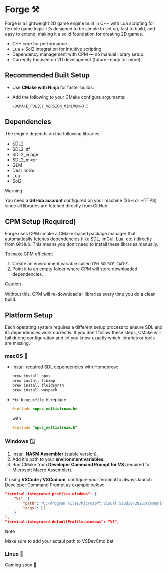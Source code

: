 # Forge ⚒️

Forge is a lightweight 2D game engine built in C++ with Lua scripting for flexible game logic.
It’s designed to be simple to set up, fast to build, and easy to extend, making it a solid foundation for creating 2D games.

- C++ core for performance.
- Lua + Sol2 integration for intuitive scripting.
- Dependency management with CPM — no manual library setup.
- Currently focused on 2D development (future-ready for more).

## Recommended Built Setup

- Use **CMake with Ninja** for faster builds.
- Add the following to your CMake configure arguments:

    ```bash
    -DCMAKE_POLICY_VERSION_MINIMUM=3.5
    ```

## Dependencies

The engine depends on the following libraries:

- SDL2
- SDL2_ttf
- SDL2_image
- SDL2_mixer
- GLM
- Dear ImGui
- Lua
- Sol2

> [!WARNING]
> You need a **GitHub account** configured on your machine (SSH or HTTPS) since all libraries are fetched directly from GitHub.

## CPM Setup (Required)

Forge uses CPM.cmake a CMake-based package manager that automatically fetches dependencies (like SDL, ImGui, Lua, etc.) directly from GitHub. This means you don’t need to install these libraries manually.

To make CPM efficient:

1. Create an environment variable called `CPM_SOURCE_CACHE`.
2. Point it to an empty folder where CPM will store downloaded dependencies.

> [!CAUTION]
> Without this, CPM will re-download all libraries every time you do a clean build.

## Platform Setup

Each operating system requires a different setup process to ensure SDL and its dependencies work correctly.
If you don’t follow these steps, CMake will fail during configuration and let you know exactly which libraries or tools are missing.

### macOS 🍎

- Install required SDL dependencies with Homebrew:

    ```bash
    brew install opus
    brew install libxmp
    brew install fluidsynth
    brew install wavpack
    ```

- Fix: In `opusfile.h`, replace

    ```cpp
    #include <opus_multistream.h>
    ```

    with

    ```cpp
    #include "opus_multistream.h"
    ```

### Windows 🪟

1. Install **[NASM Assembler](https://www.nasm.us/)** (stable version).
2. Add it's path to your **environment variables**.
3. Run CMake from **Developer Command Prompt for VS** (required for Microsoft Macro Assembler).

If using **VSCode / VSCodium**, configure your terminal to always launch Developer Command Prompt as example below:

```json
"terminal.integrated.profiles.windows": {
    "VS": {
        "path": "C:/Program Files/Microsoft Visual Studio/2022/Community/Common7/Tools/VSDevCmd.bat",
        "args": []
    }
},
"terminal.integrated.defaultProfile.windows": "VS",
```

> [!NOTE]
> Make sure to add your actaul path to VSDevCmd.bat

### Linux 🐧

Coming soon 🚧
